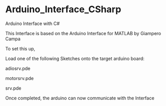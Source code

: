 Arduino_Interface_CSharp
========================

Arduino Interface with C#

This Interface is based on the Arduino Interface for MATLAB by Giampero Campa

To set this up,

Load one of the following Sketches onto the target arduino board:

adiosrv.pde

motorsrv.pde

srv.pde

Once completed, the arduino can now communicate with the Interface




